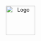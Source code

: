 <!-- PROJECT LOGO -->
<br />
<div align="center">
  <a href="images/logo.sgv">
    <img src="images/logo.png" alt="Logo" width="80" height="80">
  </a>